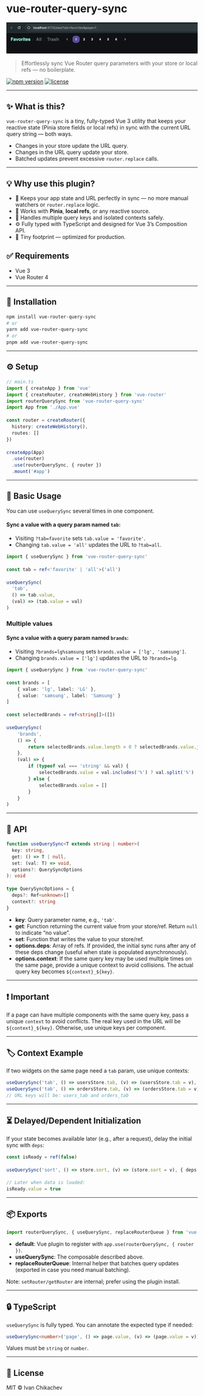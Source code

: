 # vue-router-query-sync

![demo](src/assets/demo.gif)

> Effortlessly sync Vue Router query parameters with your store or local refs — no boilerplate.

[![npm version](https://img.shields.io/npm/v/vue-router-query-sync.svg)](https://www.npmjs.com/package/vue-router-query-sync)
[![license](https://img.shields.io/npm/l/vue-router-query-sync.svg)](LICENSE)

---

## ✨ What is this?

`vue-router-query-sync` is a tiny, fully-typed Vue 3 utility that keeps your reactive state
(Pinia store fields or local refs) in sync with the current URL query string — both ways.

- Changes in your store update the URL query.
- Changes in the URL query update your store.
- Batched updates prevent excessive `router.replace` calls.

---

## 💡 Why use this plugin?

- 🔄 Keeps your app state and URL perfectly in sync — no more manual watchers or `router.replace` logic.
- 🧠 Works with **Pinia**, **local refs**, or any reactive source.
- 🧩 Handles multiple query keys and isolated contexts safely.
- ⚙️ Fully typed with TypeScript and designed for Vue 3’s Composition API.
- 🚀 Tiny footprint — optimized for production.

## ✅ Requirements

- Vue 3
- Vue Router 4

---

## 🚀 Installation

```bash
npm install vue-router-query-sync
# or
yarn add vue-router-query-sync
# or
pnpm add vue-router-query-sync
```

---

## ⚙️ Setup

```ts
// main.ts
import { createApp } from 'vue'
import { createRouter, createWebHistory } from 'vue-router'
import routerQuerySync from 'vue-router-query-sync'
import App from './App.vue'

const router = createRouter({
  history: createWebHistory(),
  routes: []
})

createApp(App)
  .use(router)
  .use(routerQuerySync, { router })
  .mount('#app')
```

---

## 🧩 Basic Usage

You can use `useQuerySync` several times in one component.

#### Sync a value with a query param named `tab`:

- Visiting `?tab=favorite` sets `tab.value = 'favorite'`.
- Changing `tab.value = 'all'` updates the URL to `?tab=all`.

```ts
import { useQuerySync } from 'vue-router-query-sync'

const tab = ref<'favorite' | 'all'>('all')

useQuerySync(
  'tab',
  () => tab.value,
  (val) => (tab.value = val)
)
```

### Multiple values
#### Sync a value with a query param named `brands`:

- Visiting `?brands=lg%samsung` sets `brands.value = ['lg', 'samsung']`.
- Changing `brands.value = ['lg']` updates the URL to `?brands=lg`.

```ts
import { useQuerySync } from 'vue-router-query-sync'

const brands = [
    { value: 'lg', label: 'LG' },
    { value: 'samsung', label: 'Samsung' }
]

const selectedBrands = ref<string[]>([])

useQuerySync(
    'brands',
    () => {
        return selectedBrands.value.length > 0 ? selectedBrands.value.join('%') : null
    },
    (val) => {
        if (typeof val === 'string' && val) {
            selectedBrands.value = val.includes('%') ? val.split('%') : [val]
        } else {
            selectedBrands.value = []
        }
    }
)
```
---

## 🔧 API

```ts
function useQuerySync<T extends string | number>(
  key: string,
  get: () => T | null,
  set: (val: T) => void,
  options?: QuerySyncOptions
): void

type QuerySyncOptions = {
  deps?: Ref<unknown>[]
  context?: string
}
```

- **key**: Query parameter name, e.g., `'tab'`.
- **get**: Function returning the current value from your store/ref. Return `null` to indicate “no value”.
- **set**: Function that writes the value to your store/ref.
- **options.deps**: Array of refs. If provided, the initial sync runs after any of these deps change (useful when state is populated asynchronously).
- **options.context**: If the same query key may be used multiple times on the same page, provide a unique context to avoid collisions. The actual query key becomes `${context}_${key}`.

---

## ❗ Important

If a page can have multiple components with the same query key, pass a unique `context` to avoid conflicts.
The real key used in the URL will be `${context}_${key}`. Otherwise, use unique keys per component.

---

## 🏷️ Context Example

If two widgets on the same page need a `tab` param, use unique contexts:

```ts
useQuerySync('tab', () => usersStore.tab, (v) => (usersStore.tab = v), { context: 'users' })
useQuerySync('tab', () => ordersStore.tab, (v) => (ordersStore.tab = v), { context: 'orders' })
// URL keys will be: users_tab and orders_tab
```

---

## ⏳ Delayed/Dependent Initialization

If your state becomes available later (e.g., after a request), delay the initial sync with `deps`:

```ts
const isReady = ref(false)

useQuerySync('sort', () => store.sort, (v) => (store.sort = v), { deps: [isReady] })

// Later when data is loaded:
isReady.value = true
```

---

## 📦 Exports

```ts
import routerQuerySync, { useQuerySync, replaceRouterQueue } from 'vue-router-query-sync'
```

- **default**: Vue plugin to register with `app.use(routerQuerySync, { router })`.
- **useQuerySync**: The composable described above.
- **replaceRouterQueue**: Internal helper that batches query updates (exported in case you need manual batching).

Note: `setRouter/getRouter` are internal; prefer using the plugin install.

---

## 🔒 TypeScript

`useQuerySync` is fully typed. You can annotate the expected type if needed:

```ts
useQuerySync<number>('page', () => page.value, (v) => (page.value = v))
```

Values must be `string` or `number`.

---

## 📄 License

MIT © Ivan Chikachev


